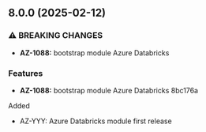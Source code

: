 ## 8.0.0 (2025-02-12)

### ⚠ BREAKING CHANGES

* **AZ-1088:** bootstrap module Azure Databricks

### Features

* **AZ-1088:** bootstrap module Azure Databricks 8bc176a

Added
  * AZ-YYY: Azure Databricks module first release
